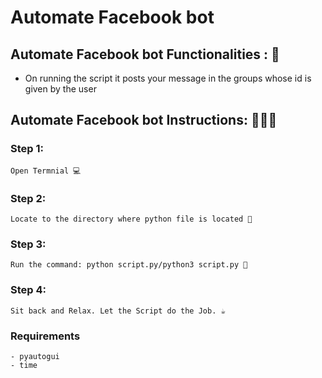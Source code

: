 

# <b>Automate Facebook bot</b>


## Automate Facebook bot Functionalities : 🚀

- On running the script it posts your message in the groups whose id is given by the user

## Automate Facebook bot Instructions: 👨🏻‍💻

### Step 1:

    Open Termnial 💻

### Step 2:

    Locate to the directory where python file is located 📂

### Step 3:

    Run the command: python script.py/python3 script.py 🧐

### Step 4:

    Sit back and Relax. Let the Script do the Job. ☕

### Requirements

    - pyautogui
    - time
    

